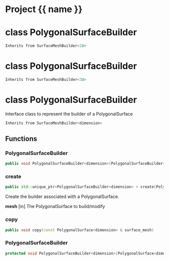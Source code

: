 <script setup>
import {useRoute} from 'vitepress'
const {path} = useRoute()
const tokens = path.split('/')
const words = tokens[2].split('-');
for (let i = 0; i < words.length; i++) {
    words[i] = words[i].charAt(0).toUpperCase() + words[i].slice(1);
    words[i] = words[i].replace('geode', 'Geode')
}
const name = words.join('-');
</script>
# Project {{ name }}

# class PolygonalSurfaceBuilder


```cpp
Inherits from SurfaceMeshBuilder<2U>
```



# class PolygonalSurfaceBuilder


```cpp
Inherits from SurfaceMeshBuilder<3U>
```



# class PolygonalSurfaceBuilder


 Interface class to represent the builder of a PolygonalSurface



```cpp
Inherits from SurfaceMeshBuilder<dimension>
```



## Functions

### PolygonalSurfaceBuilder

```cpp
public void PolygonalSurfaceBuilder<dimension>(PolygonalSurfaceBuilder<dimension> && )
```


### create

```cpp
public std::unique_ptr<PolygonalSurfaceBuilder<dimension> > create(PolygonalSurface<dimension> & mesh)
```


 Create the builder associated with a PolygonalSurface.

**mesh** [in] The PolygonalSurface to build/modify

### copy

```cpp
public void copy(const PolygonalSurface<dimension> & surface_mesh)
```


### PolygonalSurfaceBuilder

```cpp
protected void PolygonalSurfaceBuilder<dimension>(PolygonalSurface<dimension> & mesh)
```




